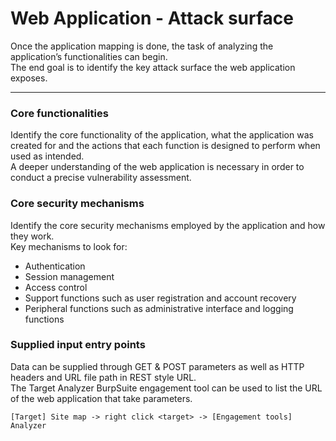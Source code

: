 # Web Application - Attack surface

 Once the application mapping is done, the task of analyzing the application’s
 functionalities can begin.  
 The end goal is to identify the key attack surface the web application
 exposes.

--------------------------------------------------------------------------------

### Core functionalities
Identify the core functionality of the application, what the application was
created for and the actions that each function is designed to perform when used
as intended.  
A deeper understanding of the web application is necessary in order to
conduct a precise vulnerability assessment.


### Core security mechanisms
Identify the core security mechanisms employed by the application and how they
work.  
Key mechanisms to look for:
  - Authentication
  - Session management
  - Access control
  - Support functions such as user registration and account recovery
  -	Peripheral functions such as administrative interface and logging functions

### Supplied input entry points
Data can be supplied through GET & POST parameters as well as HTTP headers and
URL file path in REST style URL.  
The Target Analyzer BurpSuite engagement tool can be used to list the URL of
the web application that take parameters.
```
[Target] Site map -> right click <target> -> [Engagement tools] Analyzer
```
